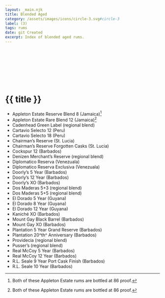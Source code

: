 ```yaml
---
layout: _main.njk
title: Blended Aged
category: /assets/images/icons/circle-3.svg#circle-3
label: (3)
tags: rums
date: git Created
excerpt: Index of blended aged rums.
---
```

<!-- markdownlint-disable MD025 -->
# {{ title }}<icon-l space="1em" label="(3)"><span class="with-icon"><svg class="icon"><use href="/assets/images/icons/circle-3.svg#circle-3"></use></svg></span></icon-l>
<!-- markdownlint-disable MD025 -->

<div class="index col-2">

* Appleton Estate Reserve Blend 8 (Jamaica)[^1]
* Appleton Estate Rare Blend 12 (Jamaica)[^1]
* Cadenhead Green Label (regional blend)
* Cartavio Selecto 12 (Peru)
* Cartavio Selecto 18 (Peru)
* Chairman&rsquo;s Reserve (St. Lucia)
* Chairman&rsquo;s Reserve Forgotten Casks (St. Lucia)
* Cockspur 12 (Barbados)
* Denizen Merchant&rsquo;s Reserve (regional blend)
* Diplomatico Reserva (Venezuala)
* Diplomatico Reserva Exclusiva (Venezuala)
* Doorly&rsquo;s 5 Year (Barbados)
* Doorly&rsquo;s 12 Year (Barbados)
* Doorly&rsquo;s XO (Barbados)
* Dos Maderas 5+3 (regional blend)
* Dos Maderas 5+5 (regional blend)
* El Dorado 5 Year (Guyana)
* El Dorado 8 Year (Guyana)
* El Dorado 12 Year (Guyana)
* Kaniché XO (Barbados)
* Mount Gay Black Barrel (Barbados)
* Mount Gay XO (Barbados)
* Plantation 5 Year Grand Reserve (Barbados)
* Plantation 20^th^ Anniversary (Barbados)
* Providecia (regional blend)
* Pusser&rsquo;s (regional blend)
* Real McCoy 5 Year (Barbados)
* Real McCoy 12 Year (Barbados)
* R.L. Seale 9 Year Port Cask Finish (Barbados)
* R.L. Seale 10 Year (Barbados)

</div>

[^1]: Both of these Appleton Estate rums are bottled at 86 proof.
